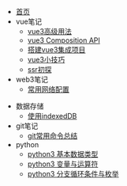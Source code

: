 * [首页](/README)    <!-- 对应 README.md -->
* vue笔记 <!-- 对应 articles/vue -->
	- [vue3高级用法](articles/vue/vue高级用法)
	- [vue3 Composition API](/articles/vue/vue3CompositionAPI)
	- [搭建vue3集成项目](/articles/vue/搭建vue3集成项目.md)
	- [vue3小技巧](/articles/vue/vue3小技巧)
	- [ssr初探](/articles/vue/ssr初探)
* web3笔记 <!-- 对应 articles/web3 -->
	- [常用网络配置](articles/web3/常用网络配置)
- 数据存储
	- [使用indexedDB](articles/storage/使用indexedDB)
- git笔记 <!-- 对应 articles/git -->
	- [git常用命令总结](articles/git/git常用命令总结)
- python<!-- 对应 articles/python -->
	- [python3 基本数据类型](articles/python/python3%20基本数据类型.md)
	- [python3 变量与运算符](articles/python/python3%20变量与运算符.md)
	- [python3 分支循环条件与枚举](articles/python/python3%20分支循环条件与枚举.md)